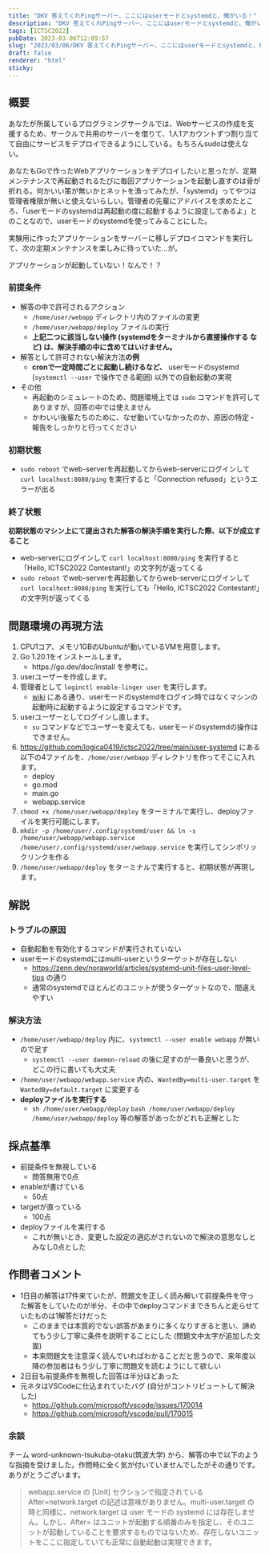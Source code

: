 ```yaml
---
title: "DKV 答えてくれPingサーバー、ここにはuserモードとsystemdと、俺がいる！"
description: "DKV 答えてくれPingサーバー、ここにはuserモードとsystemdと、俺がいる！"
tags: [ICTSC2022]
pubDate: 2023-03-06T12:09:57
slug: "2023/03/06/DKV 答えてくれPingサーバー、ここにはuserモードとsystemdと、俺がいる！"
draft: false
renderer: "html"
sticky: 
---
```



<h2>概要</h2>



<p>あなたが所属しているプログラミングサークルでは、Webサービスの作成を支援するため、サークルで共用のサーバーを借りて、1人1アカウントずつ割り当てて自由にサービスをデプロイできるようにしている。もちろんsudoは使えない。</p>



<p>あなたもGoで作ったWebアプリケーションをデプロイしたいと思ったが、定期メンテナンスで再起動されるたびに毎回アプリケーションを起動し直すのは骨が折れる。何かいい策が無いかとネットを漁ってみたが、「systemd」ってやつは管理者権限が無いと使えないらしい。管理者の先輩にアドバイスを求めたところ、「userモードのsystemdは再起動の度に起動するように設定してあるよ」とのことなので、userモードのsystemdを使ってみることにした。</p>



<p>実験用に作ったアプリケーションをサーバーに移しデプロイコマンドを実行して、次の定期メンテナンスを楽しみに待っていた…が。</p>



<p>アプリケーションが起動していない！なんで！？</p>



<h3>前提条件</h3>



<ul>
<li>解答の中で許可されるアクション
<ul>
<li><code>/home/user/webapp</code> ディレクトリ内のファイルの変更</li>



<li><code>/home/user/webapp/deploy</code> ファイルの実行</li>



<li><strong>上記二つに該当しない操作 (systemdをターミナルから直接操作する など) は、解決手順の中に含めてはいけません。</strong></li>
</ul>
</li>



<li>解答として許可されない解決方法<strong>の例</strong>
<ul>
<li><strong>cronで一定時間ごとに起動し続けるなど、</strong> userモードのsystemd (<code>systemctl --user</code> で操作できる範囲) 以外での自動起動の実現</li>
</ul>
</li>



<li>その他
<ul>
<li>再起動のシミュレートのため、問題環境上では <code>sudo</code> コマンドを許可してありますが、回答の中では使えません</li>



<li>かわいい後輩たちのために、なぜ動いていなかったのか、原因の特定・報告をしっかりと行ってください</li>
</ul>
</li>
</ul>



<h3>初期状態</h3>



<ul>
<li><code>sudo reboot</code> でweb-serverを再起動してからweb-serverにログインして  <code>curl localhost:8080/ping</code> を実行すると「Connection refused」というエラーが出る</li>
</ul>



<h3>終了状態</h3>



<p><strong>初期状態のマシン上にて提出された解答の解決手順を実行した際、以下が成立すること</strong></p>



<ul>
<li>web-serverにログインして <code>curl localhost:8080/ping</code> を実行すると「Hello, ICTSC2022 Contestant!」の文字列が返ってくる</li>



<li><code>sudo reboot</code> でweb-serverを再起動してからweb-serverにログインして  <code>curl localhost:8080/ping</code> を実行しても「Hello, ICTSC2022 Contestant!」の文字列が返ってくる</li>
</ul>



<h2>問題環境の再現方法</h2>



<ol>
<li>CPU1コア、メモリ1GBのUbuntuが動いているVMを用意します。</li>



<li>Go 1.20.1をインストールします。
<ul>
<li>https://go.dev/doc/install を参考に。</li>
</ul>
</li>



<li>userユーザーを作成します。</li>



<li>管理者として <code>loginctl enable-linger user</code> を実行します。
<ul>
<li><a href="https://wiki.archlinux.jp/index.php/Systemd/%E3%83%A6%E3%83%BC%E3%82%B6%E3%83%BC#.E3.83.AD.E3.82.B0.E3.82.A2.E3.82.A6.E3.83.88.E6.99.82.E3.81.AB.E3.83.A6.E3.83.BC.E3.82.B6.E3.83.BC.E3.83.97.E3.83.AD.E3.82.BB.E3.82.B9.E3.82.92.E7.B5.82.E4.BA.86:~:text=/.local/data%0A…-,systemd%20%E3%81%AE%E3%83%A6%E3%83%BC%E3%82%B6%E3%83%BC%E3%82%A4%E3%83%B3%E3%82%B9%E3%82%BF%E3%83%B3%E3%82%B9%E3%82%92%E8%87%AA%E5%8B%95%E8%B5%B7%E5%8B%95,-systemd%20%E3%81%AE%E3%83%A6%E3%83%BC%E3%82%B6%E3%83%BC">wiki</a> にある通り、userモードのsystemdをログイン時ではなくマシンの起動時に起動するように設定するコマンドです。</li>
</ul>
</li>



<li>userユーザーとしてログインし直します。
<ul>
<li><code>su</code> コマンドなどでユーザーを変えても、userモードのsystemdの操作はできません。</li>
</ul>
</li>



<li><a href="https://github.com/logica0419/ictsc2022/tree/main/user-systemd">https://github.com/logica0419/ictsc2022/tree/main/user-systemd</a> にある以下の4ファイルを、<code>/home/user/webapp</code> ディレクトリを作ってそこに入れます。
<ul>
<li>deploy</li>



<li>go.mod</li>



<li>main.go</li>



<li>webapp.service</li>
</ul>
</li>



<li><code>chmod +x /home/user/webapp/deploy</code> をターミナルで実行し、deployファイルを実行可能にします。</li>



<li><code>mkdir -p /home/user/.config/systemd/user &amp;&amp; ln -s /home/user/webapp/webapp.service /home/user/.config/systemd/user/webapp.service</code> を実行してシンボリックリンクを作る</li>



<li><code>/home/user/webapp/deploy</code> をターミナルで実行すると、初期状態が再現します。</li>
</ol>



<h2>解説</h2>



<h3>トラブルの原因</h3>



<ul>
<li>自動起動を有効化するコマンドが実行されていない</li>



<li>userモードのsystemdにはmulti-userというターゲットが存在しない
<ul>
<li><a href="https://zenn.dev/noraworld/articles/systemd-unit-files-user-level-tips">https://zenn.dev/noraworld/articles/systemd-unit-files-user-level-tips</a> の通り</li>



<li>通常のsystemdでほとんどのユニットが使うターゲットなので、間違えやすい</li>
</ul>
</li>
</ul>



<h3>解決方法</h3>



<ul>
<li><code>/home/user/webapp/deploy</code> 内に、<code>systemctl --user enable webapp</code> が無いので足す
<ul>
<li><code>systemctl --user daemon-reload</code> の後に足すのが一番良いと思うが、どこの行に書いても大丈夫</li>
</ul>
</li>



<li><code>/home/user/webapp/webapp.service</code> 内の、<code>WantedBy=multi-user.target</code> を <code>WantedBy=default.target</code> に変更する</li>



<li><strong>deployファイルを実行する</strong>
<ul>
<li><code>sh /home/user/webapp/deploy</code> <code>bash /home/user/webapp/deploy</code> <code>/home/user/webapp/deploy</code> 等の解答があったがどれも正解とした</li>
</ul>
</li>
</ul>



<h2>採点基準</h2>



<ul>
<li>前提条件を無視している
<ul>
<li>問答無用で0点</li>
</ul>
</li>



<li>enableが書けている
<ul>
<li>50点</li>
</ul>
</li>



<li>targetが直っている
<ul>
<li>100点</li>
</ul>
</li>



<li>deployファイルを実行する
<ul>
<li>これが無いとき、変更した設定の適応がされないので解決の意思なしとみなし0点とした</li>
</ul>
</li>
</ul>



<h2>作問者コメント</h2>



<ul>
<li>1日目の解答は17件来ていたが、問題文を正しく読み解いて前提条件を守った解答をしていたのが半分、その中でdeployコマンドまできちんと走らせていたものは1解答だけだった
<ul>
<li>このままでは本質的でない誤答があまりに多くなりすぎると思い、諦めてもう少し丁寧に条件を説明することにした (問題文中太字が追加した文面)</li>



<li>本来問題文を注意深く読んでいればわかることだと思うので、来年度以降の参加者はもう少し丁寧に問題文を読むようにして欲しい</li>
</ul>
</li>



<li>2日目も前提条件を無視した回答は半分ほどあった</li>



<li>元ネタはVSCodeに仕込まれていたバグ (自分がコントリビュートして解決した)
<ul>
<li><a href="https://github.com/microsoft/vscode/issues/170014">https://github.com/microsoft/vscode/issues/170014</a></li>



<li><a href="https://github.com/microsoft/vscode/pull/170015">https://github.com/microsoft/vscode/pull/170015</a></li>
</ul>
</li>
</ul>



<h3>余談</h3>



<p>チーム word-unknown-tsukuba-otaku(筑波大学) から、解答の中で以下のような指摘を受けました。作問時に全く気が付いていませんでしたがその通りです。ありがとうございます。</p>



<blockquote class="wp-block-quote">
<p>webapp.service の [Unit] セクションで指定されている After=network.target の記述は意味がありません。multi-user.target の時と同様に、network.target は user モードの systemd には存在しません。しかし、After= はユニットが起動する順番のみを指定し、そのユニットが起動していることを要求するものではないため、存在しないユニットをここに指定していても正常に自動起動は実現できます。</p>
</blockquote>



<p></p>
